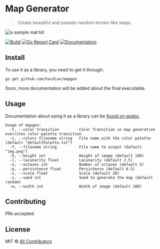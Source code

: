 # Map Generator

> Create beautiful and pseudo-random terrain-like maps.

![a sample mat bit](https://user-images.githubusercontent.com/5447088/49112619-27fbf600-f28b-11e8-82e6-78198e65929a.png)

[![Build](https://img.shields.io/travis/com/hacdias/mapgen.svg?style=flat-square)](https://travis-ci.com/hacdias/mapgen)
[![Go Report Card](https://goreportcard.com/badge/github.com/hacdias/mapgen?style=flat-square)](https://goreportcard.com/report/hacdias/mapgen)
[![Documentation](https://img.shields.io/badge/godoc-reference-blue.svg?style=flat-square)](http://godoc.org/github.com/hacdias/mapgen)

## Install

To use it as a library, you need to get it through:

```
go get github.com/hacdias/mapgen
```

Soon, more documentation will be added about the final executable.

## Usage

Documentation about using it as a library can be [found on godoc](http://godoc.org/github.com/hacdias/mapgen).

```
Usage of mapgen:
  -t, --color transition         Color Transition in map generation overrites color palette transition
  -c, --colors filename string   File name with the color palette (default "defaultPalette.txt")
  -f, --filename string          File name to output (default "img.png")
  -h, --height int               Height of image (default 100)
  -l, --lacunarity float         Lacunarity (default 2.5)
  -o, --octaves int              Number of octaves (default 5)
  -p, --persistence float        Persistence (default 0.5)
  -x, --scale float              Scale (default 20)
  -s, --seed int                 Seed to generate the map (default random)
  -w, --width int                Width of image (default 100)
```

## Contributing

PRs accepted.

## License

MIT © [All Contributors](https://github.com/hacdias/mapgen/graphs/contributors)

